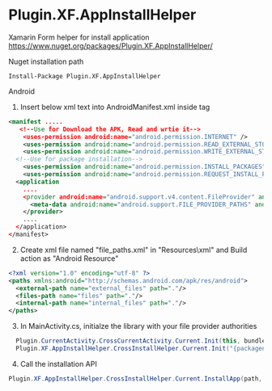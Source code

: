 # Plugin.XF.AppInstallHelper
Xamarin Form helper for install application
https://www.nuget.org/packages/Plugin.XF.AppInstallHelper/

Nuget installation path
```
Install-Package Plugin.XF.AppInstallHelper
```

Android
1. Insert below xml text into AndroidManifest.xml inside <application> tag
  
``` xml
<manifest .....
   <!--Use for Download the APK, Read and wrtie it-->
	<uses-permission android:name="android.permission.INTERNET" />
	<uses-permission android:name="android.permission.READ_EXTERNAL_STORAGE" />
	<uses-permission android:name="android.permission.WRITE_EXTERNAL_STORAGE" />
  <!--Use for package installation-->
	<uses-permission android:name="android.permission.INSTALL_PACKAGES" />
	<uses-permission android:name="android.permission.REQUEST_INSTALL_PACKAGES" />
  <application 
    ....
    <provider android:name="android.support.v4.content.FileProvider" android:authorities="{packagename}.fileprovider" android:exported="false" android:grantUriPermissions="true">
      <meta-data android:name="android.support.FILE_PROVIDER_PATHS" android:resource="@xml/file_paths" />
    </provider>
    ....
  </application>
</manifest>
```

2. Create xml file named "file_paths.xml" in "Resources\xml" and Build action as "Android Resource"
``` xml
<?xml version="1.0" encoding="utf-8" ?>
<paths xmlns:android="http://schemas.android.com/apk/res/android">
  <external-path name="external_files" path="."/>
  <files-path name="files" path="."/>
  <internal-path name="internal_files" path="."/>
</paths>
```

3. In MainActivity.cs, initialze the library with your file provider authorities
```C#
  Plugin.CurrentActivity.CrossCurrentActivity.Current.Init(this, bundle);
  Plugin.XF.AppInstallHelper.CrossInstallHelper.Current.Init("{packagename}.fileprovider");
```

4. Call the installation API
```C#
Plugin.XF.AppInstallHelper.CrossInstallHelper.Current.InstallApp(path, installMode);
```
